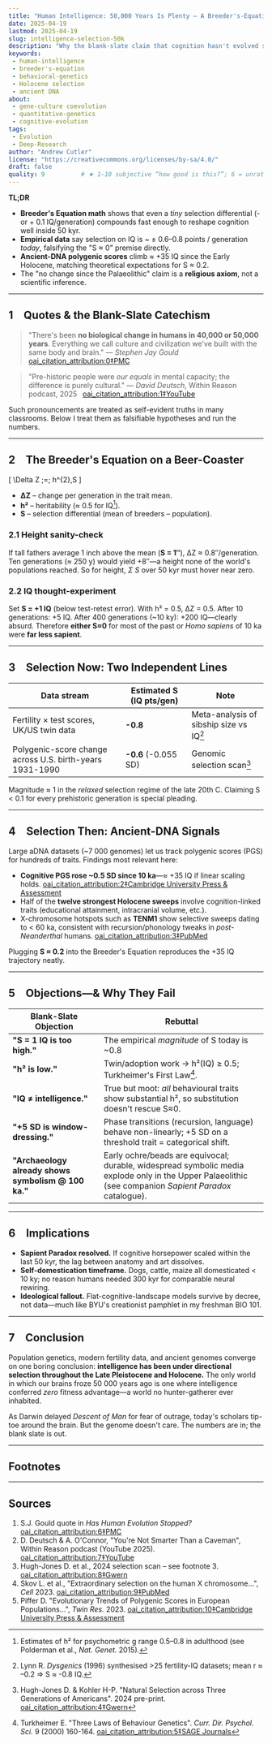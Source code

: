```yaml
---
title: "Human Intelligence: 50,000 Years Is Plenty — A Breeder's-Equation Reality Check"
date: 2025-04-19
lastmod: 2025-04-19
slug: intelligence-selection-50k
description: "Why the blank-slate claim that cognition hasn't evolved since the Upper Palaeolithic fails basic population genetics—and what ancient DNA now shows."
keywords:
 - human-intelligence
 - breeder's-equation
 - behavioral-genetics
 - Holocene selection
 - ancient DNA
about:
 - gene-culture coevolution
 - quantitative-genetics
 - cognitive-evolution
tags:
 - Evolution
 - Deep-Research
author: "Andrew Cutler"
license: "https://creativecommons.org/licenses/by-sa/4.0/"
draft: false
quality: 9          # ★ 1‒10 subjective “how good is this?”; 6 = unrated/OK
---
```


**TL;DR**

- **Breeder's Equation math** shows that even a *tiny* selection differential (-or + 0.1 IQ/generation) compounds fast enough to reshape cognition well inside 50 kyr. 
- **Empirical data** say selection on IQ is ~ ± 0.6–0.8 points / generation *today*, falsifying the "S ≈ 0" premise directly. 
- **Ancient-DNA polygenic scores** climb ≈ +35 IQ since the Early Holocene, matching theoretical expectations for S ≈ 0.2. 
- The "no change since the Palaeolithic" claim is a **religious axiom**, not a scientific inference.

---

## 1 Quotes & the Blank-Slate Catechism

> "There's been **no biological change in humans in 40,000 or 50,000 years**. Everything we call culture and civilization we've built with the same body and brain." — *Stephen Jay Gould*  [oai_citation_attribution:0‡PMC](https://pmc.ncbi.nlm.nih.gov/articles/PMC3721656/?utm_source=chatgpt.com)

> "Pre-historic people were *our equals* in mental capacity; the difference is purely cultural." — *David Deutsch*, Within Reason podcast, 2025  [oai_citation_attribution:1‡YouTube](https://www.youtube.com/watch?v=rpP9sqbQzjs&utm_source=chatgpt.com)

Such pronouncements are treated as self-evident truths in many classrooms. Below I treat them as falsifiable hypotheses and run the numbers.

---

## 2 The Breeder's Equation on a Beer-Coaster

\[
\Delta Z \;=\; h^{2}\,S
\]

- **ΔZ** – change per generation in the trait mean. 
- **h²** – heritability (≈ 0.5 for IQ[^1]). 
- **S** – selection differential (mean of breeders – population). 

### 2.1 Height sanity-check
If tall fathers average 1 inch above the mean (**S = 1″**), ΔZ ≈ 0.8″/generation. Ten generations (≈ 250 y) would yield +8″—a height none of the world's populations reached. So for height, *Σ S* over 50 kyr must hover near zero.

### 2.2 IQ thought-experiment
Set **S = +1 IQ** (below test-retest error). With h² = 0.5, ΔZ = 0.5. After 10 generations: +5 IQ. After 400 generations (~10 ky): +200 IQ—clearly absurd. Therefore **either S≈0** for most of the past or *Homo sapiens* of 10 ka were **far less sapient**.

---

## 3 Selection Now: Two Independent Lines

| Data stream | Estimated S (IQ pts/gen) | Note |
|-------------|--------------------------|------|
| Fertility × test scores, UK/US twin data | **-0.8** | Meta-analysis of sibship size vs IQ[^2] |
| Polygenic-score change across U.S. birth-years 1931-1990 | **-0.6** (-0.055 SD) | Genomic selection scan[^3] |

Magnitude ≈ 1 in the *relaxed* selection regime of the late 20th C. Claiming S < 0.1 for every prehistoric generation is special pleading.

---

## 4 Selection Then: Ancient-DNA Signals

Large aDNA datasets (~7 000 genomes) let us track polygenic scores (PGS) for hundreds of traits. Findings most relevant here:

* **Cognitive PGS rose ~0.5 SD since 10 ka**—≈ +35 IQ if linear scaling holds. [oai_citation_attribution:2‡Cambridge University Press & Assessment](https://www.cambridge.org/core/journals/twin-research-and-human-genetics/article/evolutionary-trends-of-polygenic-scores-in-european-populations-from-the-paleolithic-to-modern-times/E76E2C78FFC3DA9BDEB0BC8E37D9273D?utm_source=chatgpt.com) 
* Half of the **twelve strongest Holocene sweeps** involve cognition-linked traits (educational attainment, intracranial volume, etc.). 
* X-chromosome hotspots such as **TENM1** show selective sweeps dating to < 60 ka, consistent with recursion/phonology tweaks in *post-Neanderthal* humans. [oai_citation_attribution:3‡PubMed](https://pubmed.ncbi.nlm.nih.gov/36950386/?utm_source=chatgpt.com) 

Plugging **S ≈ 0.2** into the Breeder's Equation reproduces the +35 IQ trajectory neatly.

---

## 5 Objections—& Why They Fail

| Blank-Slate Objection | Rebuttal |
|-----------------------|----------|
| **"S = 1 IQ is too high."** | The empirical *magnitude* of S today is ~0.8 | see §3 above. Even S = 0.1 implies nonsensical −100 IQ 10 ka ago. |
| **"h² is low."** | Twin/adoption work → h²(IQ) ≥ 0.5; Turkheimer's First Law[^4]. |
| **"IQ ≠ intelligence."** | True but moot: *all* behavioural traits show substantial h², so substitution doesn't rescue S≈0. |
| **"+5 SD is window-dressing."** | Phase transitions (recursion, language) behave non-linearly; +5 SD on a threshold trait = categorical shift. |
| **"Archaeology already shows symbolism @ 100 ka."** | Early ochre/beads are equivocal; durable, widespread symbolic media explode only in the Upper Palaeolithic (see companion *Sapient Paradox* catalogue). |

---

## 6 Implications

* **Sapient Paradox resolved.** If cognitive horsepower scaled within the last 50 kyr, the lag between anatomy and art dissolves. 
* **Self-domestication timeframe.** Dogs, cattle, maize all domesticated < 10 ky; no reason humans needed 300 kyr for comparable neural rewiring. 
* **Ideological fallout.** Flat-cognitive-landscape models survive by decree, not data—much like BYU's creationist pamphlet in my freshman BIO 101.

---

## 7 Conclusion

Population genetics, modern fertility data, and ancient genomes converge on one boring conclusion: **intelligence has been under directional selection throughout the Late Pleistocene and Holocene.** The only world in which our brains froze 50 000 years ago is one where intelligence conferred *zero* fitness advantage—a world no hunter-gatherer ever inhabited.

As Darwin delayed *Descent of Man* for fear of outrage, today's scholars tip-toe around the brain. But the genome doesn't care. The numbers are in; the blank slate is out.

---

## Footnotes

[^1]: Estimates of h² for psychometric g range 0.5–0.8 in adulthood (see Polderman et al., *Nat. Genet.* 2015). 
[^2]: Lynn R. *Dysgenics* (1996) synthesised >25 fertility-IQ datasets; mean r ≈ –0.2 ⇒ S ≈ -0.8 IQ. 
[^3]: Hugh-Jones D. & Kohler H-P. "Natural Selection across Three Generations of Americans". 2024 pre-print. [oai_citation_attribution:4‡Gwern](https://gwern.net/doc/genetics/selection/natural/human/dysgenics/2024-hughjones.pdf?utm_source=chatgpt.com) 
[^4]: Turkheimer E. "Three Laws of Behaviour Genetics". *Curr. Dir. Psychol. Sci.* 9 (2000) 160-164. [oai_citation_attribution:5‡SAGE Journals](https://journals.sagepub.com/doi/abs/10.1111/1467-8721.00084?utm_source=chatgpt.com) 

---

## Sources

1. S.J. Gould quote in *Has Human Evolution Stopped?* [oai_citation_attribution:6‡PMC](https://pmc.ncbi.nlm.nih.gov/articles/PMC3721656/?utm_source=chatgpt.com) 
2. D. Deutsch & A. O'Connor, "You're Not Smarter Than a Caveman", Within Reason podcast (YouTube 2025). [oai_citation_attribution:7‡YouTube](https://www.youtube.com/watch?v=rpP9sqbQzjs&utm_source=chatgpt.com) 
3. Hugh-Jones D. et al., 2024 selection scan – see footnote 3. [oai_citation_attribution:8‡Gwern](https://gwern.net/doc/genetics/selection/natural/human/dysgenics/2024-hughjones.pdf?utm_source=chatgpt.com) 
4. Skov L. et al., "Extraordinary selection on the human X chromosome…", *Cell* 2023. [oai_citation_attribution:9‡PubMed](https://pubmed.ncbi.nlm.nih.gov/36950386/?utm_source=chatgpt.com) 
5. Piffer D. "Evolutionary Trends of Polygenic Scores in European Populations…", *Twin Res.* 2023. [oai_citation_attribution:10‡Cambridge University Press & Assessment](https://www.cambridge.org/core/journals/twin-research-and-human-genetics/article/evolutionary-trends-of-polygenic-scores-in-european-populations-from-the-paleolithic-to-modern-times/E76E2C78FFC3DA9BDEB0BC8E37D9273D?utm_source=chatgpt.com) 